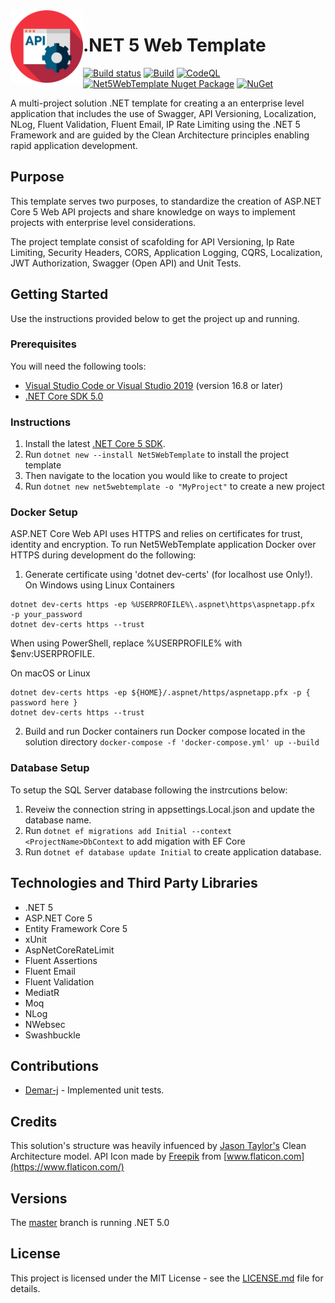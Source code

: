 
<img align="left" width="116" height="116" src="https://raw.githubusercontent.com/marlonajgayle/Net5WebTemplate/develop/src/Content/.template.config/icon.png" />

# .NET 5 Web Template
[![Build status](https://dev.azure.com/marlongayle/Net5WebTemplate/_apis/build/status/Net5WebTemplate-CI)](https://dev.azure.com/marlongayle/Net5WebTemplate/_build/latest?definitionId=3)
[![Build](https://github.com/marlonajgayle/Net5WebTemplate/actions/workflows/dotnet.yml/badge.svg?branch=develop)](https://github.com/marlonajgayle/Net5WebTemplate/actions/workflows/dotnet.yml)
[![CodeQL](https://github.com/marlonajgayle/Net5WebTemplate/actions/workflows/codeql-analysis.yml/badge.svg?branch=develop)](https://github.com/marlonajgayle/Net5WebTemplate/actions/workflows/codeql-analysis.yml)
[![Net5WebTemplate Nuget Package](https://img.shields.io/nuget/v/Net5WebTemplate.svg)](https://www.nuget.org/packages/Net5WebTemplate/)
[![NuGet](https://img.shields.io/nuget/dt/Net5WebTemplate.svg)](https://www.nuget.org/packages/Net5WebTemplate/)


A multi-project solution .NET template for creating a an enterprise level application that includes the use of Swagger, API Versioning, 
Localization, NLog, Fluent Validation, Fluent Email, IP Rate Limiting using the .NET 5 Framework and are guided by the Clean Architecture 
principles enabling rapid application development.

## Purpose
This template serves two purposes, to standardize the creation of ASP.NET Core 5 Web API projects and share knowledge on ways 
to implement projects with enterprise level considerations.

The project template consist of scafolding for API Versioning, Ip Rate Limiting, Security Headers, CORS, Application Logging, CQRS, Localization,
JWT Authorization, Swagger (Open API) and Unit Tests.

## Getting Started
Use the instructions provided below to get the project up and running.

### Prerequisites
You will need the following tools:
* [Visual Studio Code or Visual Studio 2019](https://visualstudio.microsoft.com/vs/) (version 16.8 or later)
* [.NET Core SDK 5.0](https://dotnet.microsoft.com/download/dotnet/5.0)

### Instructions
1. Install the latest [.NET Core 5 SDK](https://dotnet.microsoft.com/download). 
2. Run `dotnet new --install Net5WebTemplate` to install the project template
3. Then navigate to the location you would like to create to project
4. Run `dotnet new net5webtemplate -o "MyProject"` to create a new project

### Docker Setup
ASP.NET Core Web API uses HTTPS and relies on certificates for trust, identity and encryption. 
To run Net5WebTemplate application Docker over HTTPS during development do the following:
1. Generate certificate using 'dotnet dev-certs' (for localhost use Only!).
On Windows using Linux Containers
```
dotnet dev-certs https -ep %USERPROFILE%\.aspnet\https\aspnetapp.pfx  -p your_password
dotnet dev-certs https --trust
````
When using PowerShell, replace %USERPROFILE% with $env:USERPROFILE.

On macOS or Linux
```
dotnet dev-certs https -ep ${HOME}/.aspnet/https/aspnetapp.pfx -p { password here }
dotnet dev-certs https --trust
```
2. Build and run Docker containers run Docker compose located in the solution directory
`docker-compose -f 'docker-compose.yml' up --build`

### Database Setup
To setup the SQL Server database following the instrcutions below:
1. Reveiw the connection string in appsettings.Local.json and update the database name.
2. Run `dotnet ef migrations add Initial --context <ProjectName>DbContext` to add migation with EF Core 
3. Run `dotnet ef database update Initial` to create application database.

## Technologies and Third Party Libraries
* .NET 5
* ASP.NET Core 5
* Entity Framework Core 5
* xUnit
* AspNetCoreRateLimit
* Fluent Assertions
* Fluent Email
* Fluent Validation
* MediatR
* Moq
* NLog
* NWebsec
* Swashbuckle

## Contributions
- [Demar-j](https://github.com/Demar-j) - Implemented unit tests.

## Credits
This solution's structure was heavily infuenced by [Jason Taylor's](https://github.com/jasontaylordev) Clean Architecture model.
API Icon made by [Freepik](https://www.freepik.com) from [www.flaticon.com](https://www.flaticon.com/)

## Versions
The [master](https://github.com/marlonajgayle/Net5WebTemplate/master) branch is running .NET 5.0

## License
This project is licensed under the MIT License - see the [LICENSE.md](https://github.com/marlonajgayle/Net5WebTemplate/master/LICENSE.md) file for details.